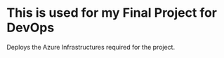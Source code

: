 ﻿This is used for my Final Project for DevOps 
===========

Deploys the Azure Infrastructures required for the project.
